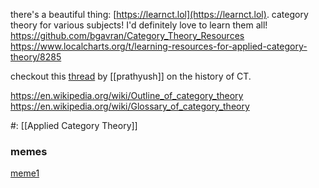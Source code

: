there's a beautiful thing: [https://learnct.lol](https://learnct.lol). category theory for various subjects! I'd definitely love to learn them all!
https://github.com/bgavran/Category_Theory_Resources
https://www.localcharts.org/t/learning-resources-for-applied-category-theory/8285


checkout this [thread](https://twitter.com/prathyvsh/status/1561114603790241797?s=20) by [[prathyush]] on the history of CT.

https://en.wikipedia.org/wiki/Outline_of_category_theory
https://en.wikipedia.org/wiki/Glossary_of_category_theory

#: [[Applied Category Theory]]

### memes
[meme1](https://twitter.com/miniapeur/status/1688993234834313216) 
